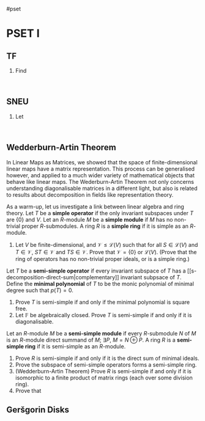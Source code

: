 #pset
# PSET I
## **TF**
1. Find

<br />

## **SNEU**
1. Let

<br />

## Wedderburn-Artin Theorem
In Linear Maps as Matrices, we showed that the space of finite-dimensional linear maps have a matrix representation. This process can be generalised however, and applied to a much wider variety of mathematical objects that behave like linear maps.
The Wederburn-Artin Theorem not only concerns understanding diagonalisable matrices in a different light, but also is related to results about decomposition in fields like representation theory.

As a warm-up, let us investigate a link between linear algebra and ring theory.
Let $T$ be a **simple operator** if the only invariant subspaces under $T$ are $\{0\}$ and $V$.
Let an $R$-module $M$ be a **simple module** if $M$ has no non-trivial proper $R$-submodules. A ring $R$ is a **simple ring** if it is simple as an $R$-module.

1. Let $V$ be finite-dimensional, and $\mathcal{V}\leq\mathcal{L}(V)$ such that for all $S\in\mathcal{L}(V)$ and $T\in\mathcal{V}$, $ST\in\mathcal{V}$ and $TS\in\mathcal{V}$. Prove that $\mathcal{V}=\{0\}$ or $\mathcal{L}(V)$.
   (Prove that the ring of operators has no non-trivial proper ideals, or is a simple ring.)

Let $T$ be a **semi-simple operator** if every invariant subspace of $T$ has a [[s-decomposition-direct-sum|complementary]] invariant subpsace of $T$.
Define the **minimal polynomial** of $T$ to be the monic polynomial of minimal degree such that $p(T)=0$.
1. Prove $T$ is semi-simple if and only if the minimal polynomial is square free.
2. Let $\mathbb{F}$ be algebraically closed. Prove $T$ is semi-simple if and only if it is diagonalisable.

Let an $R$-module $M$ be a **semi-simple module** if every $R$-submodule $N$ of $M$ is an $R$-module direct summand of $M$; $\exists P$, $M=N\oplus P$. 
A ring $R$ is a **semi-simple ring** if it is semi-simple as an $R$-module.
1. Prove $R$ is semi-simple if and only if it is the direct sum of minimal ideals.
2. Prove the subspace of semi-simple operators forms a semi-simple ring.
3. (Wedderburn-Artin Theorem) Prove $R$ is semi-simple if and only if it is isomorphic to a finite product of matrix rings (each over some division ring).
4. Prove that 

## **Geršgorin Disks**
